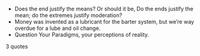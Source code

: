  - Does the end justify the means? Or should it be, Do the ends justify the mean; do the extremes justify moderation?
 - Money was invented as a lubricant for the barter system, but we’re way overdue for a lube and oil change.
 - Question Your Paradigms, your perceptions of reality.

3 quotes